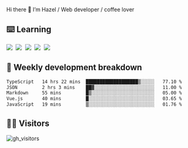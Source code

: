 
Hi there 👋 I’m Hazel / Web developer / coffee lover

## ⌨️ Learning

<samp>
 <a href="https://github.com/vuejs/core"><img src="https://api.iconify.design/logos:vue.svg" /></a>
  <a href="https://github.com/vuejs/core"><img src="https://api.iconify.design/logos:react.svg" /></a>
  <a href="https://github.com/vitejs/vite"><img src="https://api.iconify.design/logos:vitejs.svg" /></a>
  <a href="https://github.com/microsoft/TypeScript"><img src="https://api.iconify.design/logos:typescript-icon.svg" /></a> 
  <a href="https://github.com/unocss/unocss"><img src="https://api.iconify.design/logos:unocss.svg" /></a>
  

</samp>


## 🦀 Weekly development breakdown

<!--START_SECTION:waka-->

```txt
TypeScript   14 hrs 22 mins  ███████████████████▒░░░░░   77.10 %
JSON         2 hrs 3 mins    ██▓░░░░░░░░░░░░░░░░░░░░░░   11.00 %
Markdown     55 mins         █▒░░░░░░░░░░░░░░░░░░░░░░░   05.00 %
Vue.js       40 mins         █░░░░░░░░░░░░░░░░░░░░░░░░   03.65 %
JavaScript   19 mins         ▒░░░░░░░░░░░░░░░░░░░░░░░░   01.76 %
```

<!--END_SECTION:waka-->
## 👬🏻 Visitors

![gh_visitors](https://profile-counter.glitch.me/Hazel-Lin/count.svg)

